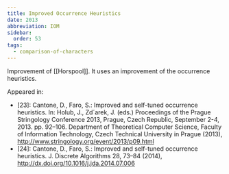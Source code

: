 ```yaml
---
title: Improved Occurrence Heuristics
date: 2013
abbreviation: IOM
sidebar:
  order: 53
tags:
  - comparison-of-characters
---
```


Improvement of [[Horspool]]. It uses an improvement of the occurrence heuristics.

Appeared in:

- [23]: Cantone, D., Faro, S.: Improved and self-tuned occurrence heuristics. In: Holub, J., Zd´arek, J. (eds.) Proceedings of the Prague Stringology Conference 2013, Prague, Czech Republic, September 2-4, 2013. pp. 92–106. Department of Theoretical Computer Science, Faculty of Information Technology, Czech Technical University in Prague (2013), http://www.stringology.org/event/2013/p09.html
- [24]: Cantone, D., Faro, S.: Improved and self-tuned occurrence heuristics. J. Discrete Algorithms 28, 73–84 (2014), http://dx.doi.org/10.1016/j.jda.2014.07.006
